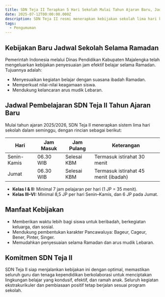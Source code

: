 ```yaml
---
title: SDN Teja II Terapkan 5 Hari Sekolah Mulai Tahun Ajaran Baru, Jadwal Efektif dan Karakter Siswa Lebih Optimal
date: 2025-07-12T00:00:00.000Z
description: SDN Teja II resmi menerapkan kebijakan sekolah lima hari kerja mulai tahun ajaran 2025/2026 sesuai Surat Edaran Dinas Pendidikan Kabupaten Majalengka. Jadwal baru ini mengoptimalkan jam belajar efektif, mendukung pembentukan karakter Pancawaluya, dan menyesuaikan kebutuhan siswa selama Ramadan serta arus mudik Lebaran. Temukan rincian jadwal, manfaat, dan komitmen sekolah dalam meningkatkan mutu pendidikan di SDN Teja II.
tags:
  - Pengumuman
---
```


## Kebijakan Baru Jadwal Sekolah Selama Ramadan

Pemerintah Indonesia melalui Dinas Pendidikan Kabupaten Majalengka telah mengeluarkan kebijakan penyesuaian jam efektif belajar selama Ramadan. Tujuannya adalah:
- Menyesuaikan kegiatan belajar dengan suasana ibadah Ramadan.
- Memperkuat nilai-nilai keagamaan siswa.
- Mendukung kelancaran arus mudik Lebaran.

## Jadwal Pembelajaran SDN Teja II Tahun Ajaran Baru

Mulai tahun ajaran 2025/2026, SDN Teja II menerapkan sistem lima hari sekolah dalam seminggu, dengan rincian sebagai berikut:

| Hari            | Jam Masuk | Jam Pulang | Keterangan                         |
|-----------------|-----------|------------|------------------------------------|
| Senin-Kamis     | 06.30 WIB | Selesai KBM  | Termasuk istirahat 30 menit        |
| Jumat           | 06.30 WIB | Selesai KBM | Termasuk istirahat 45 menit (ibadah)|

- **Kelas I & II:** Minimal 7 jam pelajaran per hari (1 JP = 35 menit).
- **Kelas III–VI:** Minimal 8,5 JP per hari Senin–Kamis, dan 6 JP pada Jumat.

## Manfaat Kebijakan

- Memberikan waktu lebih bagi siswa untuk beribadah, berkegiatan keluarga, dan sosial.
- Mendukung pembentukan karakter Pancawaluya: Bageur, Cageur, Bener, Pinter, Singer.
- Memudahkan penyesuaian selama Ramadan dan arus mudik Lebaran.

## Komitmen SDN Teja II

SDN Teja II siap menjalankan kebijakan ini dengan optimal, memastikan seluruh guru dan tenaga kependidikan berkolaborasi untuk menciptakan lingkungan belajar yang kondusif, efektif, dan ramah anak. Seluruh kegiatan ekstrakurikuler dan pembiasaan positif tetap berjalan sesuai program sekolah.


